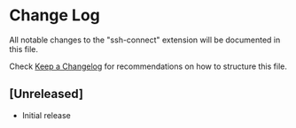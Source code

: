 # Change Log

All notable changes to the "ssh-connect" extension will be documented in this file.

Check [Keep a Changelog](http://keepachangelog.com/) for recommendations on how to structure this file.

## [Unreleased]

- Initial release